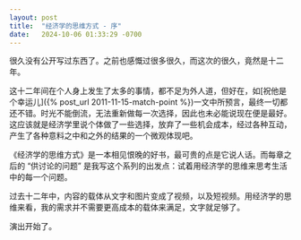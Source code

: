 ```yaml
---
layout: post
title:  "经济学的思维方式 - 序"
date:   2024-10-06 01:33:29 -0700
---
```

很久没有公开写过东西了。之前也感慨过很多很久，而这次的很久，竟然是十二年。

这十二年间在个人身上发生了太多的事情，都不足为外人道，但好在，如[祝他是个幸运儿]({% post_url 2011-11-15-match-point %})一文中所预言，最终一切都还不错。时光不能倒流，无法重新做每一次选择，因此也未必能说现在便是最好。这应该就是经济学里说个体做了一些选择，放弃了一些机会成本，经过各种互动，产生了各种意料之中和之外的结果的一个微观体现吧。

《经济学的思维方式》是一本相见恨晚的好书，最可贵的点是它说人话。而每章之后的 “供讨论的问题” 是我写这个系列的出发点：试着用经济学的思维来思考生活中的每一个问题。

过去十二年中，内容的载体从文字和图片变成了视频，以及短视频。用经济学的思维来看，我的需求并不需要更高成本的载体来满足，文字就足够了。

演出开始了。